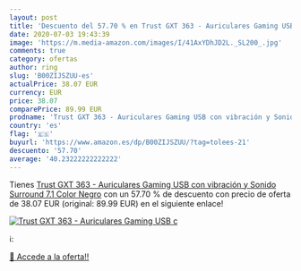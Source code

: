 ```yaml
---
layout: post
title: 'Descuento del 57.70 % en Trust GXT 363 - Auriculares Gaming USB c'
date: 2020-07-03 19:43:39
image: 'https://m.media-amazon.com/images/I/41AxYDhJD2L._SL200_.jpg'
comments: true
category: ofertas
author: ring
slug: 'B00ZIJSZUU-es'
actualPrice: 38.07 EUR
currency: EUR
price: 38.07
comparePrice: 89.99 EUR
prodname: 'Trust GXT 363 - Auriculares Gaming USB con vibración y Sonido Surround 7.1  Color Negro'
country: 'es'
flag: '🇪🇸'
buyurl: 'https://www.amazon.es/dp/B00ZIJSZUU/?tag=tolees-21'
descuento: '57.70'
average: '40.23222222222222'
---
```


Tienes [Trust GXT 363 - Auriculares Gaming USB con vibración y Sonido Surround 7.1  Color Negro](https://www.amazon.es/dp/B00ZIJSZUU/?tag=tolees-21) con un 57.70 % de descuento con precio de oferta de 38.07 EUR (original: 89.99 EUR) en el siguiente enlace!

[![Trust GXT 363 - Auriculares Gaming USB c](https://m.media-amazon.com/images/I/41AxYDhJD2L._SL200_.jpg)](https://www.amazon.es/dp/B00ZIJSZUU/?tag=tolees-21)

ℹ️:


[🛒 Accede a la oferta!!](https://www.amazon.es/dp/B00ZIJSZUU/?tag=tolees-21)
